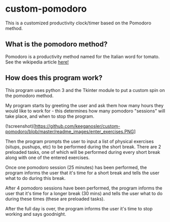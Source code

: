 # custom-pomodoro

This is a customized productivity clock/timer based on the Pomodoro method.

## What is the pomodoro method?

Pomodoro is a productivity method named for the Italian word for tomato. See the wikipedia article [here!](https://en.wikipedia.org/wiki/Pomodoro_Technique)


## How does this program work?

This program uses python 3 and the Tkinter module to put a custom spin on the pomodoro method.

My program starts by greeting the user and ask them how many hours they would like to work for - this determines how many pomodoro "sessions" will take place, and when to stop the program.

(!screenshot)[https://github.com/keeganosler/custom-pomodoro/blob/master/readme_images/enter_exercises.PNG]

Then the program prompts the user to input a list of physical exercises (situps, pushups, etc) to be performed during the short break.  There are 2 preloaded tasks, one of which will be performed during every short break along with one of the entered exercises.

Once one pomodoro session (25 minutes) has been performed, the program informs the user that it's time for a short break and tells the user what to do during this break.

After 4 pomodoro sessions have been performed, the program informs the user that it's time for a longer break (30 mins) and tells the user what to do during these times (these are preloaded tasks).

After the full day is over, the program informs the user it's time to stop working and says goodnight.
